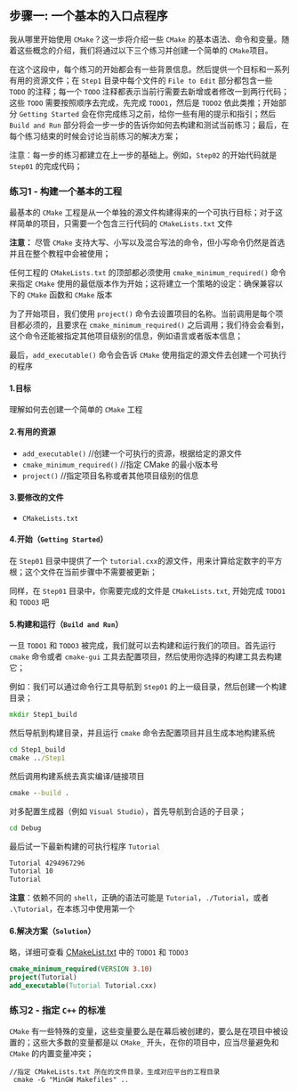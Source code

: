 ## 步骤一: 一个基本的入口点程序
我从哪里开始使用 `CMake`？这一步将介绍一些 `CMake` 的基本语法、命令和变量。随着这些概念的介绍，我们将通过以下三个练习并创建一个简单的 `CMake`项目。

在这个这段中，每个练习的开始都会有一些背景信息。然后提供一个目标和一系列有用的资源文件；在 `Step1` 目录中每个文件的 `File to Edit` 部分都包含一些 `TODO` 的注释；每一个 `TODO` 注释都表示当前行需要去新增或者修改一到两行代码；这些 `TODO` 需要按照顺序去完成，先完成 `TODO1`，然后是 `TODO2` 依此类推；开始部分 `Getting Started` 会在你完成练习之前，给你一些有用的提示和指引；然后 `Build and Run` 部分将会一步一步的告诉你如何去构建和测试当前练习；最后，在每个练习结束的时候会讨论当前练习的解决方案；

注意：每一步的练习都建立在上一步的基础上。例如，`Step02` 的开始代码就是 `Step01` 的完成代码；

### 练习1 - 构建一个基本的工程
最基本的 `CMake` 工程是从一个单独的源文件构建得来的一个可执行目标；对于这样简单的项目，只需要一个包含三行代码的 `CMakeLists.txt` 文件

**注意：** 尽管 `CMake` 支持大写、小写以及混合写法的命令，但小写命令仍然是首选并且在整个教程中会被使用；

任何工程的 `CMakeLists.txt` 的顶部都必须使用 `cmake_minimum_required()` 命令来指定 `CMake` 使用的最低版本作为开始；这将建立一个策略的设定：确保兼容以下的 `CMake` 函数和 `CMake` 版本

为了开始项目，我们使用 `project()` 命令去设置项目的名称。当前调用是每个项目都必须的，且要求在 `cmake_minimum_required()` 之后调用；我们待会会看到，这个命令还能被指定其他项目级别的信息，例如语言或者版本信息；

最后，`add_executable()` 命令会告诉 `CMake` 使用指定的源文件去创建一个可执行的程序


#### 1.目标
理解如何去创建一个简单的 `CMake` 工程

#### 2.有用的资源
- `add_executable()`  //创建一个可执行的资源，根据给定的源文件
- `cmake_minimum_required()` //指定 CMake 的最小版本号
- `project()`  //指定项目名称或者其他项目级别的信息


#### 3.要修改的文件
- `CMakeLists.txt`

#### 4.开始（`Getting Started`）
在 `Step01` 目录中提供了一个 `tutorial.cxx`的源文件，用来计算给定数字的平方根；这个文件在当前步骤中不需要被更新；

同样，在 `Step01` 目录中，你需要完成的文件是 `CMakeLists.txt`, 开始完成 `TODO1` 和 `TODO3` 吧


#### 5.构建和运行（`Build and Run`）
一旦 `TODO1` 和 `TODO3` 被完成，我们就可以去构建和运行我们的项目。首先运行 `cmake` 命令或者 `cmake-gui` 工具去配置项目，然后使用你选择的构建工具去构建它；

例如：我们可以通过命令行工具导航到 `Step01` 的上一级目录，然后创建一个构建目录；
```cmd
mkdir Step1_build
```
然后导航到构建目录，并且运行 `cmake` 命令去配置项目并且生成本地构建系统
```cmd
cd Step1_build
cmake ../Step1
```
然后调用构建系统去真实编译/链接项目
```cmd
cmake --build .
```
对多配置生成器（例如 `Visual Studio`），首先导航到合适的子目录；
```cmd
cd Debug
```
最后试一下最新构建的可执行程序 `Tutorial`
```cmd
Tutorial 4294967296
Tutorial 10
Tutorial
```

**注意**：依赖不同的 `shell`，正确的语法可能是 `Tutorial`，`./Tutorial`，或者 `.\Tutorial`，在本练习中使用第一个

#### 6.解决方案（`Solution`） 
略，详细可查看 [CMakeList.txt](CMakeLists.txt) 中的 `TODO1` 和 `TODO3`

```cmake
cmake_minimum_required(VERSION 3.10)
project(Tutorial) 
add_executable(Tutorial Tutorial.cxx)
```


### 练习2 - 指定 `C++` 的标准
`CMake` 有一些特殊的变量，这些变量要么是在幕后被创建的，要么是在项目中被设置的；这些大多数的变量都是以 `CMake_` 开头，在你的项目中，应当尽量避免和 `CMake` 的内置变量冲突；

```cmakelist
//指定 CMakeLists.txt 所在的文件目录，生成对应平台的工程目录
 cmake -G "MinGW Makefiles" ..   
```